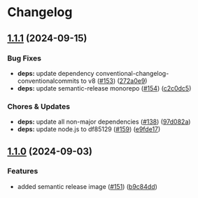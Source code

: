 # Changelog

## [1.1.1](https://github.com/miracum/util-images/compare/semantic-release-v1.1.0...semantic-release-v1.1.1) (2024-09-15)


### Bug Fixes

* **deps:** update dependency conventional-changelog-conventionalcommits to v8 ([#153](https://github.com/miracum/util-images/issues/153)) ([272a0e9](https://github.com/miracum/util-images/commit/272a0e9dc2a452be24f30e996101281b382c0b91))
* **deps:** update semantic-release monorepo ([#154](https://github.com/miracum/util-images/issues/154)) ([c2c0dc5](https://github.com/miracum/util-images/commit/c2c0dc545d3abbe39bca4eea347c44d74184d99a))


### Chores & Updates

* **deps:** update all non-major dependencies ([#138](https://github.com/miracum/util-images/issues/138)) ([97d082a](https://github.com/miracum/util-images/commit/97d082a6be9f30472a015318286ca9e9edf4eb84))
* **deps:** update node.js to df85129 ([#159](https://github.com/miracum/util-images/issues/159)) ([e9fde17](https://github.com/miracum/util-images/commit/e9fde17b45502b1b52d178df06639352b3382b0b))

## [1.1.0](https://github.com/miracum/util-images/compare/semantic-release-v1.0.0...semantic-release-v1.1.0) (2024-09-03)


### Features

* added semantic release image ([#151](https://github.com/miracum/util-images/issues/151)) ([b9c84dd](https://github.com/miracum/util-images/commit/b9c84dd859a16952120956836fdb8d55870bcd71))
